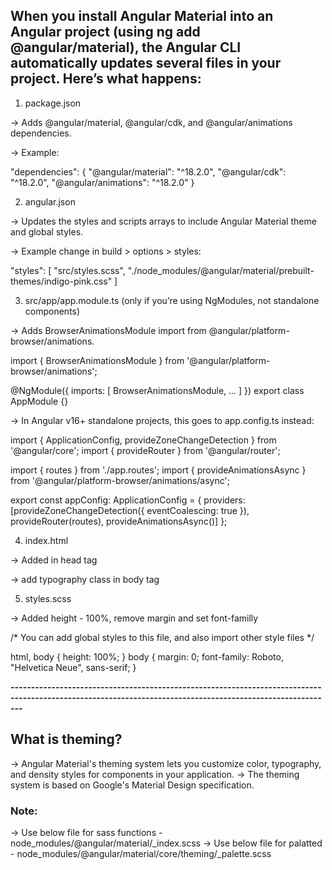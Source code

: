 ## When you install Angular Material into an Angular project (using ng add @angular/material), the Angular CLI automatically updates several files in your project. Here’s what happens:

1. package.json

-> Adds @angular/material, @angular/cdk, and @angular/animations dependencies.

-> Example:

"dependencies": {
  "@angular/material": "^18.2.0",
  "@angular/cdk": "^18.2.0",
  "@angular/animations": "^18.2.0"
}

2. angular.json

-> Updates the styles and scripts arrays to include Angular Material theme and global styles.

-> Example change in build > options > styles:

"styles": [
  "src/styles.scss",
  "./node_modules/@angular/material/prebuilt-themes/indigo-pink.css"
]

3. src/app/app.module.ts (only if you’re using NgModules, not standalone components)

-> Adds BrowserAnimationsModule import from @angular/platform-browser/animations.

import { BrowserAnimationsModule } from '@angular/platform-browser/animations';

@NgModule({
  imports: [
    BrowserAnimationsModule,
    ...
  ]
})
export class AppModule {}


-> In Angular v16+ standalone projects, this goes to app.config.ts instead:

import { ApplicationConfig, provideZoneChangeDetection } from '@angular/core';
import { provideRouter } from '@angular/router';

import { routes } from './app.routes';
import { provideAnimationsAsync } from '@angular/platform-browser/animations/async';

export const appConfig: ApplicationConfig = {
  providers: [provideZoneChangeDetection({ eventCoalescing: true }), provideRouter(routes), provideAnimationsAsync()]
};

4. index.html

-> Added in head tag

<link rel="preconnect" href="https://fonts.gstatic.com">
<link href="https://fonts.googleapis.com/css2?family=Roboto:wght@300;400;500&display=swap" rel="stylesheet">
<link href="https://fonts.googleapis.com/icon?family=Material+Icons" rel="stylesheet">

-> add typography class in body tag

<body class="mat-typography">
  <app-root></app-root>
</body>

5. styles.scss

-> Added height - 100%, remove margin and set font-familly

/* You can add global styles to this file, and also import other style files */

html, body { height: 100%; }
body { margin: 0; font-family: Roboto, "Helvetica Neue", sans-serif; }

**-----------------------------------------------------------------------------------------------------------------------------------------------------------**

## What is theming?

-> Angular Material's theming system lets you customize color, typography, and density styles for components in your application. 
-> The theming system is based on Google's Material Design specification.

### Note:

-> Use below file for sass functions - node_modules/@angular/material/_index.scss
-> Use below file for palatted - node_modules/@angular/material/core/theming/_palette.scss


